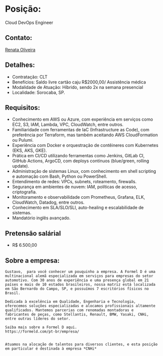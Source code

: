 # Posição:
Cloud DevOps Engineer

## Contato:
[Renata Oliveira](https://www.linkedin.com/in/renata-oliveira-421985231/)

## Detalhes:

- Contratação: CLT  
- Benefícios: Saldo livre cartão caju R$2000,00/ Assistência médica  
- Modalidade de Atuação: Híbrido, sendo 2x na semana presencial  
- Localidade: Sorocaba, SP.  

## Requisitos:
- Conhecimento em AWS ou Azure, com experiência em serviços como EC2, S3, IAM, Lambda, VPC, CloudWatch, entre outros.  
- Familiaridade com ferramentas de IaC (Infrastructure as Code), com preferência por Terraform, mas também aceitando AWS CloudFormation ou Pulumi.  
- Experiência com Docker e orquestração de contêineres com Kubernetes (EKS, AKS, GKE).  
- Prática em CI/CD utilizando ferramentas como Jenkins, GitLab CI, GitHub Actions, ArgoCD, com deploys contínuos (blue/green, rolling update).  
- Administração de sistemas Linux, com conhecimento em shell scripting e automação com Bash, Python ou PowerShell.  
- Entendimento de redes: VPCs, subnets, roteamento, firewalls.  
- Segurança em ambientes de nuvem: IAM, políticas de acesso, criptografia.  
- Monitoramento e observabilidade com Prometheus, Grafana, ELK, CloudWatch, Datadog, entre outros.  
- Conhecimento em SLA/SLO/SLI, auto-healing e escalabilidade de sistemas.  
- Mandatório inglês avançado.  


## Pretensão salárial
- R$ 6.500,00  

## Sobre a empresa:
```
Gustavo,  para você conhecer um pouquinho a empresa. A Formel D é uma multinacional alemã especializada em serviços para empresas do setor automotivo. Com 30 anos de experiência e uma presença global em 21 países e mais de 10 estados brasileiros, nossa matriz está localizada em São Bernardo do Campo, SP, e possuímos 7 escritórios físicos no Brasil.  

Dedicada à excelência em Qualidade, Engenharia e Tecnologia, oferecemos soluções especializadas e alocamos profissionais altamente qualificados. Mantemos parcerias com renomadas montadoras e fabricantes de peças, como Stellantis, Renault, BMW, Yasaki, CNHi, entre outras líderes do setor.  

Saiba mais sobre a Formel D aqui.  
https://formeld.com/pt-br/empresa/


Atuamos na alocação de talentos para diversos clientes, e esta posição em particular é destinada à empresa *CNHi*  
```